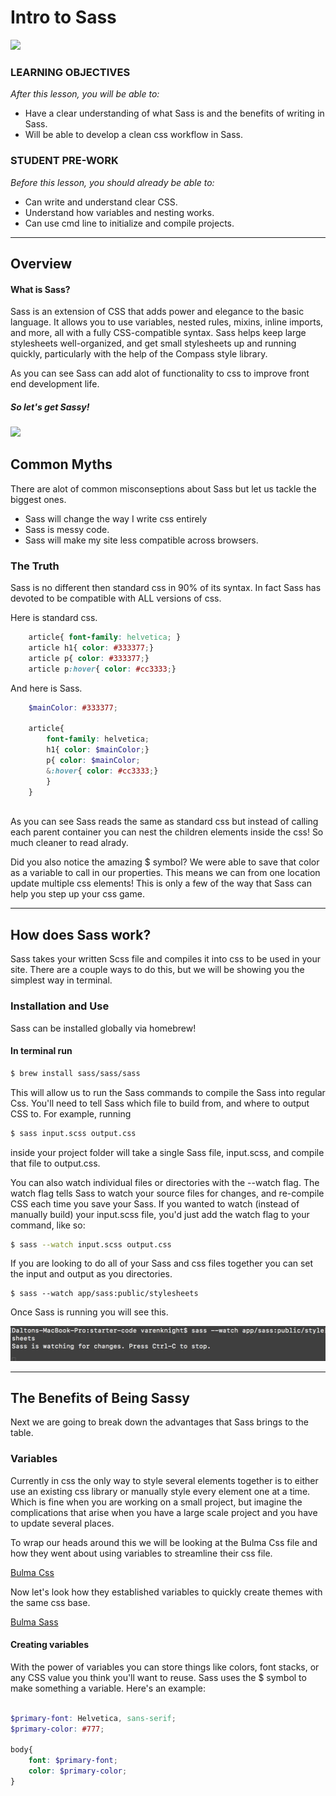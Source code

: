 # Intro to Sass

<img src='https://sass-lang.com/assets/img/logos/logo-b6e1ef6e.svg' width='300px'>

### LEARNING OBJECTIVES
*After this lesson, you will be able to:*

- Have a clear understanding of what Sass is and the benefits of writing in Sass.
- Will be able to develop a clean css workflow in Sass. 


### STUDENT PRE-WORK
*Before this lesson, you should already be able to:*

- Can write and understand clear CSS.
- Understand how variables and nesting works.  
- Can use cmd line to initialize and compile projects.

***

## Overview

#### What is Sass? 

Sass is an extension of CSS that adds power and elegance to the basic language. It allows you to use variables, nested rules, mixins, inline imports, and more, all with a fully CSS-compatible syntax. Sass helps keep large stylesheets well-organized, and get small stylesheets up and running quickly, particularly with the help of the Compass style library.

As you can see Sass can add alot of functionality to css to improve front end development life.

##### So let's get Sassy! 
<img src="https://media.giphy.com/media/BhhvMflNABkoE/giphy.gif" width="300px">

## Common Myths

There are alot of common misconseptions about Sass but let us tackle the biggest ones.

- Sass will change the way I write css entirely
- Sass is messy code.
- Sass will make my site less compatible across browsers.

### The Truth

Sass is no different then standard css in 90% of its syntax. In fact Sass has devoted to be compatible with ALL versions of css. 

Here is standard css.

``` css 
    article{ font-family: helvetica; }
    article h1{ color: #333377;}
    article p{ color: #333377;}
    article p:hover{ color: #cc3333;}

```
And here is Sass.
```scss 
    $mainColor: #333377;
    
    article{
        font-family: helvetica;
        h1{ color: $mainColor;}
        p{ color: $mainColor;
        &:hover{ color: #cc3333;}
        }  
    }
    
```
As you can see Sass reads the same as standard css but instead of calling each parent container you can nest the children elements inside the css! So much cleaner to read alrady. 

Did you also notice the amazing $ symbol? We were able to save that color as a variable to call in our properties. This means we can from one location update multiple css elements! This is only a few of the way that Sass can help you step up your css game.

***

## How does Sass work?

Sass takes your written Scss file and compiles it into css to be used in your site. There are a couple ways to do this, but we will be showing you the simplest way in terminal. 

### Installation and Use

Sass can be installed globally via homebrew! 


#### In terminal run
```bash
$ brew install sass/sass/sass
```

This will allow us to run the Sass commands to compile the Sass into regular Css. You'll need to tell Sass which file to build from, and where to output CSS to. For example, running 

 ```bash 
 $ sass input.scss output.css 
 ``` 
 
 inside your project folder will take a single Sass file, input.scss, and compile that file to output.css.

You can also watch individual files or directories with the --watch flag. The watch flag tells Sass to watch your source files for changes, and re-compile CSS each time you save your Sass. If you wanted to watch (instead of manually build) your input.scss file, you'd just add the watch flag to your command, like so:

```bash
$ sass --watch input.scss output.css
```
If you are looking to do all of your Sass and css files together you can set the input and output as you directories. 
```
$ sass --watch app/sass:public/stylesheets
```
Once Sass is running you will see this.

<img src='assets/watchingSass.png' alt='output'/>

***

## The Benefits of Being Sassy

Next we are going to break down the advantages that Sass brings to the table. 

### Variables 

Currently in css the only way to style several elements together is to either use an existing css library or manually style every element one at a time. Which is fine when you are working on a small project, but imagine the complications that arise when you have a large scale project and you have to update several places. 

To wrap our heads around this we will be looking at the Bulma Css file and how they went about using variables to streamline their css file. 

[Bulma Css](https://cdnjs.cloudflare.com/ajax/libs/bulma/0.7.1/css/bulma.css)

Now let's look how they established variables to quickly create themes with the same css base.

[Bulma Sass](https://bulma.io/documentation/customize/variables/)

#### Creating variables

With the power of variables you can store things like colors, font stacks, or any CSS value you think you'll want to reuse. Sass uses the $ symbol to make something a variable. Here's an example:

```scss

$primary-font: Helvetica, sans-serif;
$primary-color: #777;

body{
    font: $primary-font;
    color: $primary-color;
}

```



